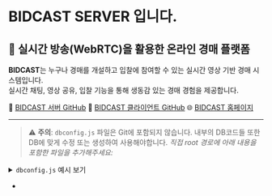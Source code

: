 # BIDCAST SERVER 입니다.

## 🎥 실시간 방송(WebRTC)을 활용한 온라인 경매 플랫폼
**BIDCAST**는 누구나 경매를 개설하고 입찰에 참여할 수 있는 실시간 영상 기반 경매 시스템입니다.  
실시간 채팅, 영상 공유, 입찰 기능을 통해 생동감 있는 경매 경험을 제공합니다.

🔗 [BIDCAST 서버 GitHub](https://github.com/KR-HS/BidCast_Server)
🔗 [BIDCAST 클라이언트 GitHub](https://github.com/KR-HS/BidCast) 
🌐 [BIDCAST 홈페이지](https://bidcast.kro.kr)

---
> ⚠️ **주의**: `dbconfig.js` 파일은 Git에 포함되지 않습니다.
> 내부의 DB코드들 또한 DB에 맞게 수정 또는 생성하여 사용해야합니다.
> *직접 root 경로에 아래 내용을 포함한 파일을 추가해주세요:*

<details>
<summary><code>dbconfig.js</code> 예시 보기</summary>

```
const dbConfig = {
    user: '유저이름',
    host: 'DB주소',
    database: 'DB이름',
    password: '패스워드',
    port: 5432,
    ssl: { rejectUnauthorized: false }
}
 
export default dbConfig;
```
</details> 

+ 
